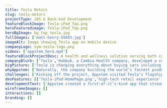 ```yaml
---
title: Tesla Motors
slug: tesla-motors
projectType: iOS & Back-end Development
featureBlockImage: Tesla-iPad_Top.png
heroFeaturedimage: Tesla-iPad_Top.png
heroBgImage: bg_top_tesla.jpg
fullImages: ['matt-henry-59403.jpg']
imageAlt: Image showing Tesla app on mobile device
companyLogo: sym-tesla-logo.png
videos: ['appstem_hero.mp4']
featureBlockProjectDesc: A health and wellness solution serving both companies and individuals, hubbub encourages better fitness by rewarding employees for consistently participating in a variety of healthy activities.
companyBlurb: ['Tesla','Hubbub, a Cambia Health company, developed a customizable corporate wellness program that seamlessly uses technology, activity trackers, targeted incentives and game mechanics to turn things we all need to be doing—like drinking more water or taking the stairs—into motivating challenges that help people achieve a healthier lifestyle. Their app aims to improve employee wellness while employers benefit from healthier and happier employees.']
bigPicture: ['Tesla is changing everything about buying cars including the showroom experience. People are invited into Tesla showrooms to explore Tesla’s technology, learn about owning an electric car and ultimately, to configure their dream car -  which will be built and delivered in the future. The experience requires detailed research, product information and feature-rich images -- all of which are delivered in real-time by the Tesla IOS iPad app.','Tesla’s data-rich experience is kept consistent across all of its 120 locations in 24 countries worldwide through the centralized app. Visitors get started by simply swiping their driver’s license on the app, which adds their driver details and approves them for a test drive. Sales personnel are able to seamlessly reserve test drives, receive digital signatures and instantly update sales data into Salesforce – all within their local regions. The app is localized for each respective location.']
whyAppstem: ['Naturally, the company building the world’s fastest production car needed a team capable of delivering results faster. The project also required a long term commitment to ensure ongoing consistency as new global locations were added.','Drawing on the experience of previous projects with AppStem, Tesla was assured of the long-term staying power of key members of the team and it’s ability to continuously meet extreme deadlines.']
challenges: ['Kicking off the project, Appstem visited Tesla’s flagship showroom on Santana Row, San Jose to understand the salespeople’s perspective and to take a closer look under the hood. Appstem set out to replace the previous web browser-based experience requiring sales and customers to scroll through different Web pages to find information.','Taking a sky’s-the-limit approach, the team considered, “what’s possible?” and “what’s necessary?” One swipe of the iPad would elegantly move videos and photos onto the 85 inch big screen TV; no small feat without Airplay. Devices had to be easily shared amongst staff throughout the day.','The team prioritized systems for fixing any bugs or crashes in all time zones, and a process for adding new features the moment they were announced. To make it all work, Appstem acted like an integrated part of the marketing team.']
devFeatures: [['Tesla-iPad-HomePage.png','high-tech retail experience','Consistent with Tesla’s high-tech brand the Tesla Retail App takes the showroom into the 21st century.'],['iPads_&_iPhone_Examples.png','Schedule a test drive','Connected iPads make scheduling a test drive a breeze, Tesla personnel swipe a prospective customer’s driver’s license to easily capture driver information']]
developmentText: ['Appstem created a first-of-it’s-kind app that streamlined the showroom experience in a way that’s true to the Tesla brand. Car-buyers, salespeople, marketing personnel and even members of the media --all use the app to find Telsa information in an equally intuitive and joyful way.','“Telsa quote with name and title” - Can we have them talk about why Appstem is a great long term partner they can rely on? Let me know if you want me to write.']
wireframeImages: []
interactions: []
branding: []
---
```

